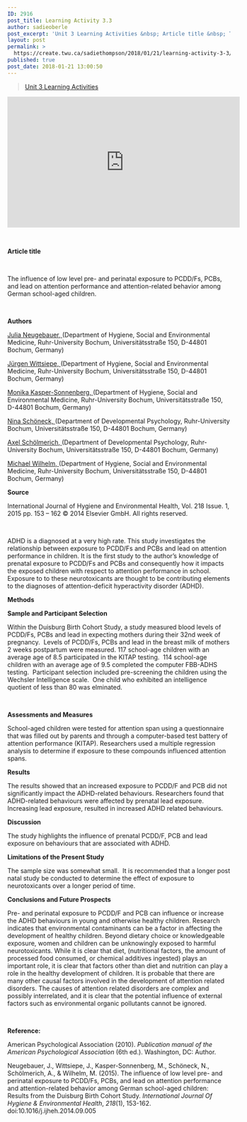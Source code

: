 ```yaml
---
ID: 2916
post_title: Learning Activity 3.3
author: sadieoberle
post_excerpt: 'Unit 3 Learning Activities &nbsp; Article title &nbsp; The influence of low level pre- and perinatal exposure to PCDD/Fs, PCBs, and lead on attention performance and attention-related behavior among German school-aged children. &nbsp; Authors Julia Neugebauer, (Department of Hygiene, Social and Environmental Medicine, Ruhr-University Bochum, Universit&auml;tsstra&szlig;e 150, D-44801 Bochum, Germany) J&uuml;rgen Wittsiepe, (Department of Hygiene, &hellip; <p><a href="https://create.twu.ca/sadiethompson/2018/01/21/learning-activity-3-3/">Continue reading<span> "Learning Activity 3.3"</span></a></p>'
layout: post
permalink: >
  https://create.twu.ca/sadiethompson/2018/01/21/learning-activity-3-3/
published: true
post_date: 2018-01-21 13:00:50
---
```

<blockquote class="wp-embedded-content" data-secret="HUEButdgR7"><p><a href="https://create.twu.ca/ldrs591-sp18/unit-3-learning-activities/">Unit 3 Learning Activities</a></p></blockquote>
<p><iframe class="wp-embedded-content" sandbox="allow-scripts" security="restricted" src="https://create.twu.ca/ldrs591-sp18/unit-3-learning-activities/embed/#?secret=HUEButdgR7" data-secret="HUEButdgR7" width="525" height="296" title="&#8220;Unit 3 Learning Activities&#8221; &#8212; Leadership 591: Scholarly Inquiry" frameborder="0" marginwidth="0" marginheight="0" scrolling="no"></iframe></p>
<p>&nbsp;</p>
<p><strong>Article title</strong></p>
<p>&nbsp;</p>
<p>The influence of low level pre- and perinatal exposure to PCDD/Fs, PCBs, and lead on attention performance and attention-related behavior among German school-aged children.</p>
<p>&nbsp;</p>
<p><strong>Authors</strong></p>
<p><u>Julia Neugebauer, </u>(Department of Hygiene, Social and Environmental Medicine, Ruhr-University Bochum, Universitätsstraße 150, D-44801 Bochum, Germany)</p>
<p><u>Jürgen Wittsiepe, </u>(Department of Hygiene, Social and Environmental Medicine, Ruhr-University Bochum, Universitätsstraße 150, D-44801 Bochum, Germany)</p>
<p><u>Monika Kasper-Sonnenberg, </u>(Department of Hygiene, Social and Environmental Medicine, Ruhr-University Bochum, Universitätsstraße 150, D-44801 Bochum, Germany)</p>
<p><u>Nina Schöneck, </u>(Department of Developmental Psychology, Ruhr-University Bochum, Universitätsstraße 150, D-44801 Bochum, Germany)</p>
<p><u>Axel Schölmerich, </u>(Department of Developmental Psychology, Ruhr-University Bochum, Universitätsstraße 150, D-44801 Bochum, Germany)</p>
<p><u>Michael Wilhelm, </u>(Department of Hygiene, Social and Environmental Medicine, Ruhr-University Bochum, Universitätsstraße 150, D-44801 Bochum, Germany)</p>
<p><strong>Source</strong></p>
<p>International Journal of Hygiene and Environmental Health, Vol. 218 Issue. 1, 2015 pp. 153 &#8211; 162 © 2014 Elsevier GmbH. All rights reserved.</p>
<p>&nbsp;</p>
<p>ADHD is a diagnosed at a very high rate. This study investigates the relationship between exposure to PCDD/Fs and PCBs and lead on attention performance in children. It is the first study to the author’s knowledge of prenatal exposure to PCDD/Fs and PCBs and consequently how it impacts the exposed children with respect to attention performance in school. Exposure to to these neurotoxicants are thought to be contributing elements to the diagnoses of attention-deficit hyperactivity disorder (ADHD).</p>
<p><strong>Methods</strong></p>
<p><strong>Sample and Participant Selection</strong></p>
<p>Within the Duisburg Birth Cohort Study, a study measured blood levels of PCDD/Fs, PCBs and lead in expecting mothers during their 32nd week of pregnancy.  Levels of PCDD/Fs, PCBs and lead in the breast milk of mothers 2 weeks postpartum were measured. 117 school-age children with an average age of 8.5 participated in the KITAP testing.  114 school-age children with an average age of 9.5 completed the computer FBB-ADHS testing.  Participant selection included pre-screening the children using the Wechsler Intelligence scale.  One child who exhibited an intelligence quotient of less than 80 was elminated.</p>
<p>&nbsp;</p>
<p><strong>Assessments and Measures</strong></p>
<p>School-aged children were tested for attention span using a questionnaire that was filled out by parents and through a computer-based test battery of attention performance (KITAP). Researchers used a multiple regression analysis to determine if exposure to these compounds influenced attention spans.</p>
<p><strong>Results</strong></p>
<p>The results showed that an increased exposure to PCDD/F and PCB did not significantly impact the ADHD-related behaviours. Researchers found that ADHD-related behaviours were affected by prenatal lead exposure. Increasing lead exposure, resulted in increased ADHD related behaviours.</p>
<p><strong>Discussion</strong></p>
<p>The study highlights the influence of prenatal PCDD/F, PCB and lead exposure on behaviours that are associated with ADHD.</p>
<p><strong>Limitations of the Present Study</strong></p>
<p>The sample size was somewhat small.  It is recommended that a longer post natal study be conducted to determine the effect of exposure to neurotoxicants over a longer period of time.</p>
<p><strong>Conclusions and Future Prospects</strong></p>
<p>Pre- and perinatal exposure to PCDD/F and PCB can influence or increase the ADHD behaviours in young and otherwise healthy children. Research indicates that environmental contaminants can be a factor in affecting the development of healthy children. Beyond dietary choice or knowledgeable exposure, women and children can be unknowingly exposed to harmful neurotoxicants. While it is clear that diet, (nutritional factors, the amount of processed food consumed, or chemical additives ingested) plays an important role, it is clear that factors other than diet and nutrition can play a role in the healthy development of children. It is probable that there are many other causal factors involved in the development of attention related disorders. The causes of attention related disorders are complex and possibly interrelated, and it is clear that the potential influence of external factors such as environmental organic pollutants cannot be ignored.</p>
<p>&nbsp;</p>
<p><strong>Reference:</strong></p>
<p>American Psychological Association (2010). <em>Publication manual of the American Psychological Association</em> (6th ed.). Washington, DC: Author.</p>
<p>Neugebauer, J., Wittsiepe, J., Kasper-Sonnenberg, M., Schöneck, N., Schölmerich, A., &amp; Wilhelm, M. (2015). The influence of low level pre- and perinatal exposure to PCDD/Fs, PCBs, and lead on attention performance and attention-related behavior among German school-aged children: Results from the Duisburg Birth Cohort Study. <em>International Journal Of Hygiene &amp; Environmental Health</em>, <em>218</em>(1), 153-162. doi:10.1016/j.ijheh.2014.09.005</p>
<p>&nbsp;</p>